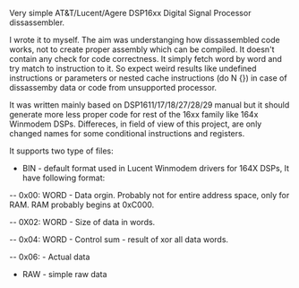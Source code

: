 Very simple AT&T/Lucent/Agere DSP16xx Digital Signal Processor dissassembler.

I wrote it to myself. The aim was understanging how dissassembled code works,
not to create proper assembly which can be compiled. It doesn't contain any
check for code correctness. It simply fetch word by word and try match to
instruction to it. So expect weird results like undefined instructions or
parameters or nested cache instructions (do N {}) in case of dissassemby data
or code from unsupported processor.

It was written mainly based on DSP1611/17/18/27/28/29 manual but it should
generate more less proper code for rest of the 16xx family like 164x Winmodem
DSPs. Differeces, in field of view of this project, are only changed names for
some conditional instructions and registers.


It supports two type of files:

 - BIN - default format used in Lucent Winmodem drivers for 164X DSPs, It have
following format:

 -- 0x00: WORD - Data orgin. Probably not for entire address space, only for
        RAM. RAM probably begins at 0xC000.

 -- 0X02: WORD - Size of data in words.

 -- 0x04: WORD - Control sum - result of xor all data words.

 -- 0x06:      - Actual data


 - RAW - simple raw data
